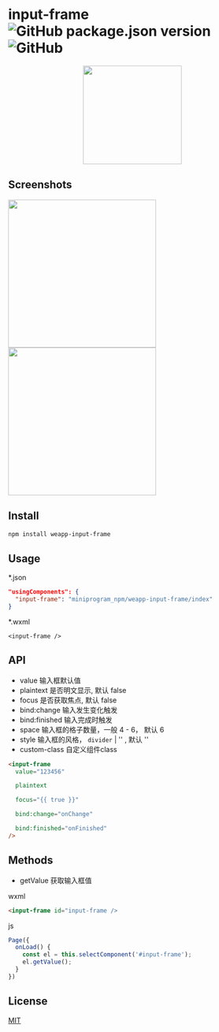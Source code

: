 # input-frame  ![GitHub package.json version](https://img.shields.io/github/package-json/v/xjh22222228/weapp-input-frame) ![GitHub](https://img.shields.io/github/license/xjh22222228/weapp-input-frame)


<center>
  <img src="//github.com/xjh22222228/weapp-input-frame/blob/master/src/assets/poster.jpg" width="200" />
</center>


## Screenshots
<img src="//github.com/xjh22222228/weapp-input-frame/blob/master/src/assets/demo1.jpg" width="300" />
<img src="//github.com/xjh22222228/weapp-input-frame/blob/master/src/assets/demo2.jpg" width="300" />


## Install
```bash
npm install weapp-input-frame
```

## Usage
*.json
```json
"usingComponents": {
  "input-frame": "miniprogram_npm/weapp-input-frame/index"
}
```

*.wxml
```
<input-frame />
```


## API
- value 输入框默认值
- plaintext 是否明文显示, 默认 false
- focus 是否获取焦点, 默认 false
- bind:change 输入发生变化触发
- bind:finished 输入完成时触发
- space 输入框的格子数量，一般 4 - 6， 默认 6
- style 输入框的风格， `divider` | '' , 默认 ''
- custom-class 自定义组件class

```html
<input-frame
  value="123456"

  plaintext

  focus="{{ true }}"

  bind:change="onChange"

  bind:finished="onFinished"
/>
```

## Methods

- getValue 获取输入框值

wxml
```html
<input-frame id="input-frame />
```

js
```js
Page({
  onLoad() {
    const el = this.selectComponent('#input-frame');
    el.getValue();
  }
})
```




## License
[MIT](https://opensource.org/licenses/MIT)

